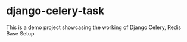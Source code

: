 # django-celery-task
This is a demo project showcasing the working of Django Celery, Redis Base Setup
